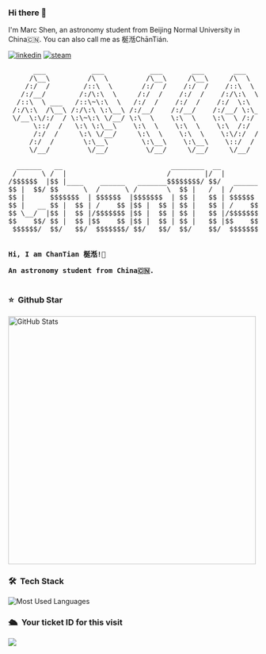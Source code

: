 ### Hi there 👋

I'm Marc Shen, an astronomy student from Beijing Normal University in China🇨🇳.
You can also call me as 梴湉ChānTián.

[![linkedin](https://img.shields.io/badge/connect-blue?logo=linkedin)](https://www.linkedin.com/in/songyu-shen) [![steam](https://img.shields.io/badge/steam-blue?logo=steam&color=174369&logoColor=white)](https://steamcommunity.com/profiles/76561198812599127/)



<!--
**marc-shen/marc-shen** is a ✨ _special_ ✨ repository because its `README.md` (this file) appears on your GitHub profile.

Here are some ideas to get you started:

- 🔭 I’m currently working on ...
- 🌱 I’m currently learning ...
- 👯 I’m looking to collaborate on ...
- 🤔 I’m looking for help with ...
- 💬 Ask me about ...
- 📫 How to reach me: ...
- 😄 Pronouns: ...
- ⚡ Fun fact: ...
-->

<pre>
      ___           ___           ___       ___       ___     
     /\__\         /\  \         /\__\     /\__\     /\  \    
    /:/  /        /::\  \       /:/  /    /:/  /    /::\  \   
   /:/__/        /:/\:\  \     /:/  /    /:/  /    /:/\:\  \  
  /::\  \ ___   /::\~\:\  \   /:/  /    /:/  /    /:/  \:\  \ 
 /:/\:\  /\__\ /:/\:\ \:\__\ /:/__/    /:/__/    /:/__/ \:\__\
 \/__\:\/:/  / \:\~\:\ \/__/ \:\  \    \:\  \    \:\  \ /:/  /
      \::/  /   \:\ \:\__\    \:\  \    \:\  \    \:\  /:/  / 
      /:/  /     \:\ \/__/     \:\  \    \:\  \    \:\/:/  /  
     /:/  /       \:\__\        \:\__\    \:\__\    \::/  /   
     \/__/         \/__/         \/__/     \/__/     \/__/    

  ______   __                          ________  __                     
 /      \ /  |                        /        |/  |                    
/$$$$$$  |$$ |____    ______   _______$$$$$$$$/ $$/   ______   _______  
$$ |  $$/ $$      \  /      \ /       \  $$ |   /  | /      \ /       \ 
$$ |      $$$$$$$  | $$$$$$  |$$$$$$$  | $$ |   $$ | $$$$$$  |$$$$$$$  |
$$ |   __ $$ |  $$ | /    $$ |$$ |  $$ | $$ |   $$ | /    $$ |$$ |  $$ |
$$ \__/  |$$ |  $$ |/$$$$$$$ |$$ |  $$ | $$ |   $$ |/$$$$$$$ |$$ |  $$ |
$$    $$/ $$ |  $$ |$$    $$ |$$ |  $$ | $$ |   $$ |$$    $$ |$$ |  $$ |
 $$$$$$/  $$/   $$/  $$$$$$$/ $$/   $$/  $$/    $$/  $$$$$$$/ $$/   $$/ 
                                                                        
      
<strong>Hi, I am ChanTian 梴湉!👋 </strong>

<strong>An astronomy student from China🇨🇳. </strong>

</pre> 

### ⭐️ &nbsp;Github Star

<img width="500px"  alt="GitHub Stats" src="https://github-readme-stats.vercel.app/api?username=marc-shen&count_private=true&show_icons=true"/>


### 🛠 &nbsp;Tech Stack

![Most Used Languages](https://github-readme-stats.vercel.app/api/top-langs/?username=marc-shen&hide=javascript,html,Astro,MDX,CSS,SCSS,TypeScript&langs_count=8&layout=compact)


### 🛳 &nbsp;Your ticket ID for this visit

<img src="https://profile-counter.glitch.me/marc-shen/count.svg" />



